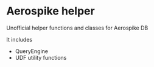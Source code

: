 # Aerospike helper
Unofficial helper functions and classes for Aerospike DB

It includes
- QueryEngine 
- UDF utility functions


